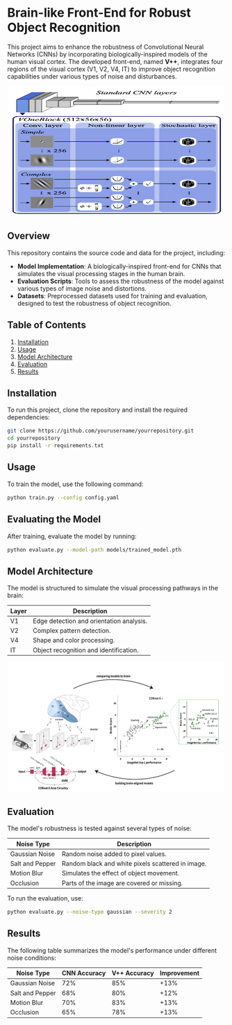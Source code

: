# Brain-like Front-End for Robust Object Recognition

This project aims to enhance the robustness of Convolutional Neural Networks (CNNs) by incorporating biologically-inspired models of the human visual cortex. The developed front-end, named **V++**, integrates four regions of the visual cortex (V1, V2, V4, IT) to improve object recognition capabilities under various types of noise and disturbances.

<img src="Images/VoneNetArchi.png" alt="Model Architecture" width="500" height="300"/>

## Overview

This repository contains the source code and data for the project, including:

- **Model Implementation**: A biologically-inspired front-end for CNNs that simulates the visual processing stages in the human brain.
- **Evaluation Scripts**: Tools to assess the robustness of the model against various types of image noise and distortions.
- **Datasets**: Preprocessed datasets used for training and evaluation, designed to test the robustness of object recognition.

## Table of Contents

1. [Installation](#installation)
2. [Usage](#usage)
3. [Model Architecture](#model-architecture)
4. [Evaluation](#evaluation)
5. [Results](#results)

## Installation

To run this project, clone the repository and install the required dependencies:

```bash
git clone https://github.com/yourusername/yourrepository.git
cd yourrepository
pip install -r requirements.txt
```
## Usage

To train the model, use the following command:

```bash
python train.py --config config.yaml
```

## Evaluating the Model

After training, evaluate the model by running:

```bash
python evaluate.py --model-path models/trained_model.pth
```

## Model Architecture

The model is structured to simulate the visual processing pathways in the brain:

| Layer | Description                                |
|-------|--------------------------------------------|
| V1    | Edge detection and orientation analysis.   |
| V2    | Complex pattern detection.                 |
| V4    | Shape and color processing.                |
| IT    | Object recognition and identification.     |


<img src="Images/Archi.png" alt="Detailed Architecture" width="500" height="300"/>

## Evaluation

The model's robustness is tested against several types of noise:

| Noise Type       | Description                                      |
|------------------|--------------------------------------------------|
| Gaussian Noise   | Random noise added to pixel values.              |
| Salt and Pepper  | Random black and white pixels scattered in image.|
| Motion Blur      | Simulates the effect of object movement.         |
| Occlusion        | Parts of the image are covered or missing.       |

To run the evaluation, use:

```bash
python evaluate.py --noise-type gaussian --severity 2
```

## Results

The following table summarizes the model's performance under different noise conditions:

| Noise Type | CNN Accuracy | V++ Accuracy | Improvement |
|------------------|--------------|--------------|-------------|
| Gaussian Noise | 72% | 85% | +13% |
| Salt and Pepper | 68% | 80% | +12% |
| Motion Blur | 70% | 83% | +13% |
| Occlusion | 65% | 78% | +13% |


